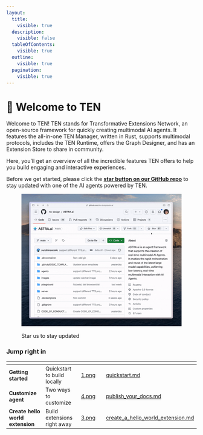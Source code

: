 ```yaml
---
layout:
  title:
    visible: true
  description:
    visible: false
  tableOfContents:
    visible: true
  outline:
    visible: true
  pagination:
    visible: true
---
```


# 🌟 Welcome to TEN

Welcome to TEN! TEN stands for Transformative Extensions Network, an open-source framework for quickly creating multimodal AI agents. It features the all-in-one TEN Manager, written in Rust, supports multimodal protocols, includes the TEN Runtime, offers the Graph Designer, and has an Extension Store to share in community.

Here, you’ll get an overview of all the incredible features TEN offers to help you build engaging and interactive experiences.

Before we get started, please click the [**star button on our GitHub repo**](https://github.com/rte-design/astra.ai) to stay updated with one of the AI agents powered by TEN.

<figure><img src=".gitbook/assets/star_the_repo_confetti.gif" alt=""><figcaption><p>Star us to stay updated</p></figcaption></figure>

### Jump right in

<table data-view="cards"><thead><tr><th></th><th></th><th data-hidden data-card-cover data-type="files"></th><th data-hidden></th><th data-hidden data-card-target data-type="content-ref"></th></tr></thead><tbody><tr><td><strong>Getting started</strong></td><td>Quickstart to build locally </td><td><a href=".gitbook/assets/1.png">1.png</a></td><td></td><td><a href="getting_started/quickstart.md">quickstart.md</a></td></tr><tr><td><strong>Customize agent</strong></td><td>Two ways to customize</td><td><a href=".gitbook/assets/4.png">4.png</a></td><td></td><td><a href="getting_started/publish_your_docs.md">publish_your_docs.md</a></td></tr><tr><td><strong>Create hello world extension</strong></td><td>Build extensions right away</td><td><a href=".gitbook/assets/3.png">3.png</a></td><td></td><td><a href="getting_started/create_a_hello_world_extension.md">create_a_hello_world_extension.md</a></td></tr></tbody></table>
